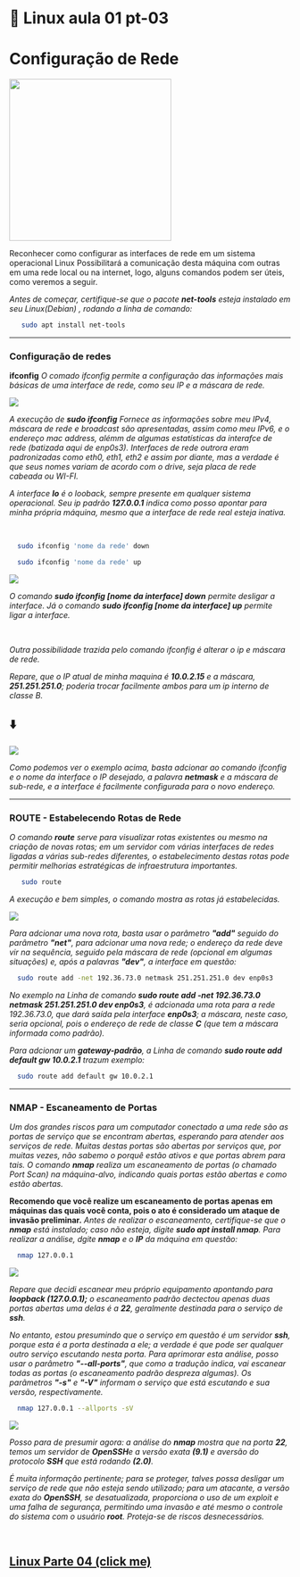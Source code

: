 # 🐧 Linux aula 01 pt-03

# Configuração de Rede

<img src="https://media.giphy.com/media/9J7tdYltWyXIY/giphy.gif" style="width:290px">

<br>

Reconhecer como configurar as interfaces de rede em um sistema operacional Linux Possibilitará a comunicação desta máquina com outras em uma rede local ou na internet, logo, alguns comandos podem ser úteis, como veremos a seguir.

*Antes de começar, certifique-se que o pacote **net-tools** esteja instalado em seu Linux(Debian) , rodando a linha de comando:*
```sh
   sudo apt install net-tools
```
<hr>

### Configuração de redes

**ifconfig** *O comado ifconfig permite a configuração das informações mais básicas de uma interface de rede, como seu IP e a máscara de rede.*

<img src="../img/ifconfig01.png">

*A execução de **sudo ifconfig** Fornece as informações sobre meu IPv4, máscara de rede e broadcast são apresentadas, assim como meu IPv6, e o endereço mac address, alémm de algumas estatísticas da interafce de rede (batizada aqui de enp0s3). Interfaces de rede outrora eram padronizadas como eth0, eth1, eth2 e assim por diante, mas a verdade é que seus nomes variam de acordo com o drive, seja placa de rede cabeada ou WI-FI.*

*A interface **lo** é o looback, sempre presente em qualquer sistema operacional. Seu ip padrão **127.0.0.1** indica como posso apontar para minha própria máquina, mesmo que a interface de rede real esteja inativa.*

<br>

```sh
  sudo ifconfig 'nome da rede' down

  sudo ifconfig 'nome da rede' up
```

<img src="../img/ifconfig02.png">

*O comando **sudo ifconfig [nome da interface] down** permite desligar a interface. Já o comando **sudo ifconfig [nome da interface] up** permite ligar a interface.*

<br>

*Outra possibilidade trazida pelo comando ifconfig é alterar o ip e máscara de rede.*

*Repare, que o IP atual de minha maquina é **10.0.2.15** e a máscara, **251.251.251.0**; poderia trocar facilmente ambos para um ip interno de classe B.* <h2>⬇️</h2>

<img src="../img/ifconfig03.png">

*Como podemos ver o exemplo acima, basta adcionar ao comando ifconfig e o nome da interface o IP desejado, a palavra **netmask** e a máscara de sub-rede, e a interface é facilmente configurada para o novo endereço.*

<hr>

### ROUTE - Estabelecendo Rotas de Rede

*O comando **route** serve para visualizar rotas existentes ou mesmo na criação de novas rotas; em um servidor com várias interfaces de redes ligadas a várias sub-redes diferentes, o estabelecimento destas rotas pode permitir melhorias estratégicas de infraestrutura importantes.*

```sh
   sudo route
```
*A execução e bem simples, o comando mostra as rotas já estabelecidas.*

<img src="../img/route01.png">

*Para adcionar uma nova rota, basta usar o parâmetro **"add"** seguido do parâmetro **"net"**, para adcionar uma nova rede; o endereço da rede deve vir na sequência, seguido pela máscara de rede (opcional em algumas situações) e, após a palavras **"dev"**, a interface em questão:*

```sh
  sudo route add -net 192.36.73.0 netmask 251.251.251.0 dev enp0s3
```
*No exemplo na Linha de comando **sudo route add -net 192.36.73.0 netmask 251.251.251.0 dev enp0s3**, é adcionada uma rota para a rede 192.36.73.0, que dará saída pela interface **enp0s3**; a máscara, neste caso, seria opcional, pois o endereço de rede de classe **C** (que tem a máscara informada como padrão).*

*Para adcionar um **gateway-padrão**, a Linha de comando **sudo route add default gw 10.0.2.1** trazum exemplo:*

```sh
  sudo route add default gw 10.0.2.1
```
<hr>

### NMAP - Escaneamento de Portas

*Um dos grandes riscos para um computador conectado a uma rede são as portas de serviço que se encontram abertas, esperando para atender aos serviços de rede. Muitas destas portas são abertas por serviços que, por muitas vezes, não sabemo o porquê estão ativos e que portas abrem para tais. O comando **nmap** realiza um escaneamento de portas (o chamado Port Scan) na máquina-alvo, indicando quais portas estão abertas e como estão abertas.*

 **Recomendo que você realize um escaneamento de portas apenas em máquinas das quais você conta, pois o ato é considerado um ataque de invasão preliminar.** *Antes de realizar o escaneamento, certifique-se que o **nmap** está instalado; caso não esteja, digite **sudo apt install nmap**. Para realizar a análise, dgite **nmap** e o **IP** da máquina em questão:*

```sh
  nmap 127.0.0.1
```
<img src="../img/nmap01.png">

*Repare que decidi escanear meu próprio equipamento apontando para **loopback (127.0.0.1);** o escaneamento padrão dectectou apenas duas portas abertas uma delas é a **22**, geralmente destinada para o serviço de **ssh**.*

*No entanto, estou presumindo que o serviço em questão é um servidor **ssh**, porque esta é a porta destinada a ele; a verdade é que pode ser qualquer outro serviço escutando nesta porta. Para aprimorar esta análise, posso usar o parâmetro **"--all-ports"**, que como a tradução indica, vai escanear todas as portas (o escaneamento padrão despreza algumas). Os parãmetros **"-s"** e **"-V"** informam o serviço que está escutando e sua versão, respectivamente.*

```sh
  nmap 127.0.0.1 --allports -sV
```

<img src="../img/nmap02.gif">

*Posso para de presumir agora: a análise do **nmap** mostra que na porta **22**, temos um servidor de **OpenSSH**e a versão exata **(9.1)** e aversão do protocolo **SSH** que está rodando **(2.0)**.*

*É muita informação pertinente; para se proteger, talves possa desligar um serviço de rede que não esteja sendo utilizado; para um atacante,  a versão exata do **OpenSSH**, se desatualizada, proporciona o uso de um exploit e uma falha de segurança, permitindo uma invasão e até mesmo o controle do sistema com o usuário **root**. Proteja-se de riscos desnecessários.*

<br>

## [Linux Parte 04 (click me)](https://github.com/GabrielFerretto/programming_studies/blob/main/Linux-Fundamentos/mod/001-pt04.md "A parte 2 dos estudos ")